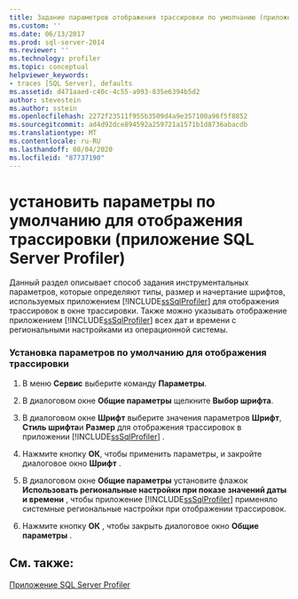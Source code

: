 ```yaml
---
title: Задание параметров отображения трассировки по умолчанию (приложение SQL Server Profiler) | Документы Майкрософт
ms.custom: ''
ms.date: 06/13/2017
ms.prod: sql-server-2014
ms.reviewer: ''
ms.technology: profiler
ms.topic: conceptual
helpviewer_keywords:
- traces [SQL Server], defaults
ms.assetid: d471aaed-c40c-4c55-a993-835e6394b5d2
author: stevestein
ms.author: sstein
ms.openlocfilehash: 2272f23511f955b3509d4a9e357100a96f5f8852
ms.sourcegitcommit: ad4d92dce894592a259721a1571b1d8736abacdb
ms.translationtype: MT
ms.contentlocale: ru-RU
ms.lasthandoff: 08/04/2020
ms.locfileid: "87737190"
---
```

# <a name="set-trace-display-defaults-sql-server-profiler"></a>установить параметры по умолчанию для отображения трассировки (приложение SQL Server Profiler)
  Данный раздел описывает способ задания инструментальных параметров, которые определяют типы, размер и начертание шрифтов, используемых приложением [!INCLUDE[ssSqlProfiler](../../includes/sssqlprofiler-md.md)] для отображения трассировок в окне трассировки. Также можно указывать отображение приложением [!INCLUDE[ssSqlProfiler](../../includes/sssqlprofiler-md.md)] всех дат и времени с региональными настройками из операционной системы.  
  
### <a name="to-set-trace-display-defaults"></a>Установка параметров по умолчанию для отображения трассировки  
  
1.  В меню **Сервис** выберите команду **Параметры**.  
  
2.  В диалоговом окне **Общие параметры** щелкните **Выбор шрифта**.  
  
3.  В диалоговом окне **Шрифт** выберите значения параметров **Шрифт**, **Стиль шрифта**и **Размер** для отображения трассировок в приложении [!INCLUDE[ssSqlProfiler](../../includes/sssqlprofiler-md.md)] .  
  
4.  Нажмите кнопку **ОК**, чтобы применить параметры, и закройте диалоговое окно **Шрифт** .  
  
5.  В диалоговом окне **Общие параметры** установите флажок **Использовать региональные настройки при показе значений даты и времени** , чтобы приложение [!INCLUDE[ssSqlProfiler](../../includes/sssqlprofiler-md.md)] применяло системные региональные настройки при отображении трассировок.  
  
6.  Нажмите кнопку **ОК** , чтобы закрыть диалоговое окно **Общие параметры** .  
  
## <a name="see-also"></a>См. также:  
 [Приложение SQL Server Profiler](sql-server-profiler.md)  
  
  
